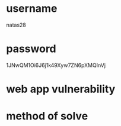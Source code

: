 # username
natas28
# password
1JNwQM1Oi6J6j1k49Xyw7ZN6pXMQInVj
# web app vulnerability
# method of solve
